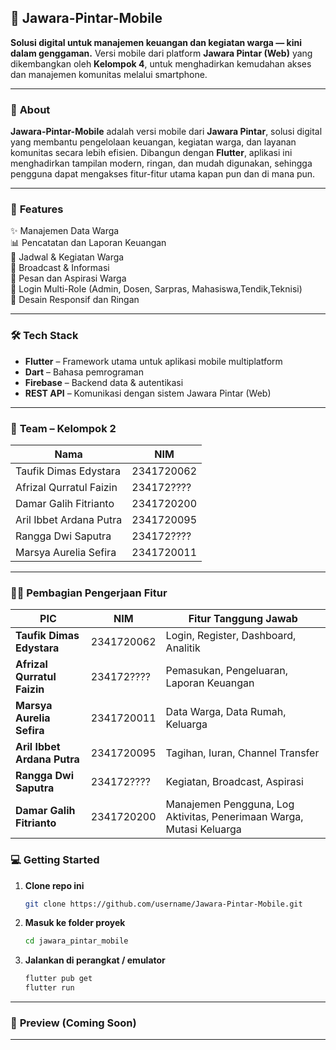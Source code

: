 
## 🏡 **Jawara-Pintar-Mobile**

**Solusi digital untuk manajemen keuangan dan kegiatan warga — kini dalam genggaman.**
Versi mobile dari platform **Jawara Pintar (Web)** yang dikembangkan oleh **Kelompok 4**, untuk menghadirkan kemudahan akses dan manajemen komunitas melalui smartphone.

---

### 🧩 **About**

**Jawara-Pintar-Mobile** adalah versi mobile dari **Jawara Pintar**, solusi digital yang membantu pengelolaan keuangan, kegiatan warga, dan layanan komunitas secara lebih efisien.
Dibangun dengan **Flutter**, aplikasi ini menghadirkan tampilan modern, ringan, dan mudah digunakan, sehingga pengguna dapat mengakses fitur-fitur utama kapan pun dan di mana pun.

---

### 🚀 **Features**

✨ Manajemen Data Warga <br>
📊 Pencatatan dan Laporan Keuangan <br>
📅 Jadwal & Kegiatan Warga <br>
📢 Broadcast & Informasi <br>
💬 Pesan dan Aspirasi Warga <br>
🔐 Login Multi-Role (Admin, Dosen, Sarpras, Mahasiswa,Tendik,Teknisi) <br>
📱 Desain Responsif dan Ringan <br>

---

### 🛠️ **Tech Stack**

* **Flutter** – Framework utama untuk aplikasi mobile multiplatform
* **Dart** – Bahasa pemrograman
* **Firebase** – Backend data & autentikasi
* **REST API** – Komunikasi dengan sistem Jawara Pintar (Web)

---

### 👥 **Team – Kelompok 2**

| Nama                          | NIM                              |
| ----------------------------- | -------------------------------- |
| Taufik Dimas Edystara         | 2341720062                       |
| Afrizal Qurratul Faizin       | 234172????                       |
| Damar Galih Fitrianto         | 2341720200                       |
| Aril Ibbet Ardana Putra       | 2341720095                       |
| Rangga Dwi Saputra            | 234172????                       |
| Marsya Aurelia Sefira         | 2341720011                       |
---
### 🧑‍💻 **Pembagian Pengerjaan Fitur**
| PIC                         | NIM        | Fitur Tanggung Jawab                                                 |
| --------------------------- | ---------- | -------------------------------------------------------------------- |
| **Taufik Dimas Edystara**   | 2341720062 | Login, Register, Dashboard, Analitik                                 |
| **Afrizal Qurratul Faizin** | 234172???? | Pemasukan, Pengeluaran, Laporan Keuangan                             |
| **Marsya Aurelia Sefira**   | 2341720011 | Data Warga, Data Rumah, Keluarga                                     |
| **Aril Ibbet Ardana Putra** | 2341720095 | Tagihan, Iuran, Channel Transfer                                     |
| **Rangga Dwi Saputra**      | 234172???? | Kegiatan, Broadcast, Aspirasi                                        |
| **Damar Galih Fitrianto**   | 2341720200 | Manajemen Pengguna, Log Aktivitas, Penerimaan Warga, Mutasi Keluarga |


### 💻 **Getting Started**

1. **Clone repo ini**

   ```bash
   git clone https://github.com/username/Jawara-Pintar-Mobile.git
   ```
2. **Masuk ke folder proyek**

   ```bash
   cd jawara_pintar_mobile
   ```
3. **Jalankan di perangkat / emulator**

   ```bash
   flutter pub get
   flutter run
   ```


---

### 📸 **Preview (Coming Soon)**


---



